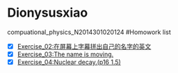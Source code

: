 # Dionysusxiao
compuational_physics_N2014301020124
#Homowork list
- [x] [Exercise_02:在屏幕上字幕拼出自己的名字的英文](https://github.com/Dionysusxiao/compuational_physics_N2014301020124/blob/master/gitignore)
- [x] [Exercise_03:The name is moving.](https://github.com/Dionysusxiao/compuational_physics_N2014301020124/blob/master/.gitignore)
- [x] [Exercise_04:Nuclear decay.(p16 1.5)]()
